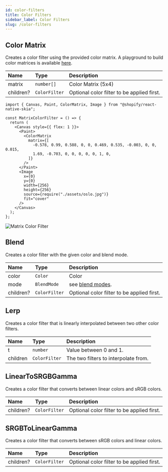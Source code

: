 ```yaml
---
id: color-filters
title: Color Filters
sidebar_label: Color Filters
slug: /color-filters
---
```


## Color Matrix

Creates a color filter using the provided color matrix.
A playground to build color matrices is available [here](https://fecolormatrix.com/). 

| Name      | Type          |  Description                               |
|:----------|:--------------|:-------------------------------------------|
| matrix    | `number[]`    | Color Matrix (5x4)                         |
| children? | `ColorFilter` | Optional color filter to be applied first. |

```tsx twoslash
import { Canvas, Paint, ColorMatrix, Image } from "@shopify/react-native-skia";

const MatrixColorFilter = () => {
  return (
    <Canvas style={{ flex: 1 }}>
      <Paint>
        <ColorMatrix
          matrix={[
            -0.578, 0.99, 0.588, 0, 0, 0.469, 0.535, -0.003, 0, 0, 0.015,
            1.69, -0.703, 0, 0, 0, 0, 0, 1, 0,
          ]}
        />
      </Paint>
      <Image
        x={0}
        y={0}
        width={256}
        height={256}
        source={require("./assets/oslo.jpg")}
        fit="cover"
      />
    </Canvas>
  );
};
```

![Matrix Color Filter](assets/color-filters/matrix.png)

## Blend

Creates a color filter with the given color and blend mode.

| Name       | Type          |  Description                                      |
|:-----------|:--------------|:--------------------------------------------------|
| color      | `Color`       | Color                                             |
| mode       | `BlendMode`   | see [blend modes](paint/properties.md#blend-mode).|
| children?  | `ColorFilter` | Optional color filter to be applied first.        |

## Lerp

Creates a color filter that is linearly interpolated between two other color filters.

| Name      | Type          |  Description                               |
|:----------|:--------------|:-------------------------------------------|
| t         | `number`      | Value between 0 and 1.                     |
| children  | `ColorFilter` | The two filters to interpolate from. |

## LinearToSRGBGamma

Creates a color filter that converts between linear colors and sRGB colors.

| Name       | Type          |  Description                                      |
|:-----------|:--------------|:--------------------------------------------------|
| children?  | `ColorFilter` | Optional color filter to be applied first.        |

## SRGBToLinearGamma

Creates a color filter that converts between sRGB colors and linear colors.

| Name       | Type          |  Description                                      |
|:-----------|:--------------|:--------------------------------------------------|
| children?  | `ColorFilter` | Optional color filter to be applied first.        |